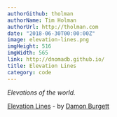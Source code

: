 ```yaml
---
authorGithub: tholman
authorName: Tim Holman
authorUrl: http://tholman.com
date: "2018-06-30T00:00:00Z"
image: elevation-lines.png
imgHeight: 516
imgWidth: 565
link: http://dnomadb.github.io/
title: Elevation Lines
category: code
---
```


_Elevations of the world._

[Elevation Lines](http://dnomadb.github.io/) - by [Damon Burgett](https://www.mapbox.com/)
